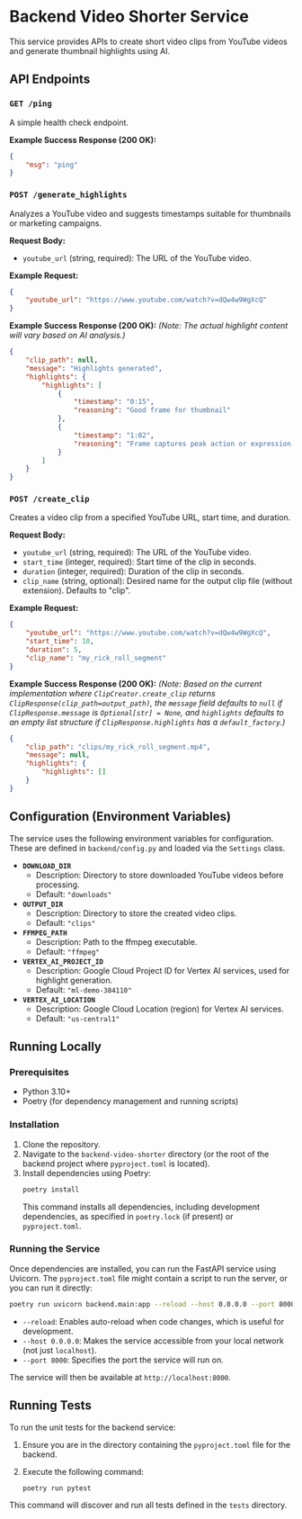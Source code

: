 # Backend Video Shorter Service

This service provides APIs to create short video clips from YouTube videos and generate thumbnail highlights using AI.

## API Endpoints

### `GET /ping`

A simple health check endpoint.

**Example Success Response (200 OK):**

```json
{
    "msg": "ping"
}
```

### `POST /generate_highlights`

Analyzes a YouTube video and suggests timestamps suitable for thumbnails or marketing campaigns.

**Request Body:**

*   `youtube_url` (string, required): The URL of the YouTube video.

**Example Request:**

```json
{
    "youtube_url": "https://www.youtube.com/watch?v=dQw4w9WgXcQ"
}
```

**Example Success Response (200 OK):**
*(Note: The actual highlight content will vary based on AI analysis.)*

```json
{
    "clip_path": null,
    "message": "Highlights generated",
    "highlights": {
        "highlights": [
            {
                "timestamp": "0:15",
                "reasoning": "Good frame for thumbnail"
            },
            {
                "timestamp": "1:02",
                "reasoning": "Frame captures peak action or expression."
            }
        ]
    }
}
```

### `POST /create_clip`

Creates a video clip from a specified YouTube URL, start time, and duration.

**Request Body:**

*   `youtube_url` (string, required): The URL of the YouTube video.
*   `start_time` (integer, required): Start time of the clip in seconds.
*   `duration` (integer, required): Duration of the clip in seconds.
*   `clip_name` (string, optional): Desired name for the output clip file (without extension). Defaults to "clip".

**Example Request:**

```json
{
    "youtube_url": "https://www.youtube.com/watch?v=dQw4w9WgXcQ",
    "start_time": 10,
    "duration": 5,
    "clip_name": "my_rick_roll_segment"
}
```

**Example Success Response (200 OK):**
*(Note: Based on the current implementation where `ClipCreator.create_clip` returns `ClipResponse(clip_path=output_path)`, the `message` field defaults to `null` if `ClipResponse.message` is `Optional[str] = None`, and `highlights` defaults to an empty list structure if `ClipResponse.highlights` has a `default_factory`.)*

```json
{
    "clip_path": "clips/my_rick_roll_segment.mp4",
    "message": null,
    "highlights": {
        "highlights": []
    }
}
```

## Configuration (Environment Variables)

The service uses the following environment variables for configuration. These are defined in `backend/config.py` and loaded via the `Settings` class.

*   **`DOWNLOAD_DIR`**
    *   Description: Directory to store downloaded YouTube videos before processing.
    *   Default: `"downloads"`
*   **`OUTPUT_DIR`**
    *   Description: Directory to store the created video clips.
    *   Default: `"clips"`
*   **`FFMPEG_PATH`**
    *   Description: Path to the ffmpeg executable.
    *   Default: `"ffmpeg"`
*   **`VERTEX_AI_PROJECT_ID`**
    *   Description: Google Cloud Project ID for Vertex AI services, used for highlight generation.
    *   Default: `"ml-demo-384110"`
*   **`VERTEX_AI_LOCATION`**
    *   Description: Google Cloud Location (region) for Vertex AI services.
    *   Default: `"us-central1"`

## Running Locally

### Prerequisites

*   Python 3.10+
*   Poetry (for dependency management and running scripts)

### Installation

1.  Clone the repository.
2.  Navigate to the `backend-video-shorter` directory (or the root of the backend project where `pyproject.toml` is located).
3.  Install dependencies using Poetry:
    ```bash
    poetry install
    ```
    This command installs all dependencies, including development dependencies, as specified in `poetry.lock` (if present) or `pyproject.toml`.

### Running the Service

Once dependencies are installed, you can run the FastAPI service using Uvicorn. The `pyproject.toml` file might contain a script to run the server, or you can run it directly:

```bash
poetry run uvicorn backend.main:app --reload --host 0.0.0.0 --port 8000
```

*   `--reload`: Enables auto-reload when code changes, which is useful for development.
*   `--host 0.0.0.0`: Makes the service accessible from your local network (not just `localhost`).
*   `--port 8000`: Specifies the port the service will run on.

The service will then be available at `http://localhost:8000`.

## Running Tests

To run the unit tests for the backend service:

1.  Ensure you are in the directory containing the `pyproject.toml` file for the backend.
2.  Execute the following command:

    ```bash
    poetry run pytest
    ```
This command will discover and run all tests defined in the `tests` directory.
